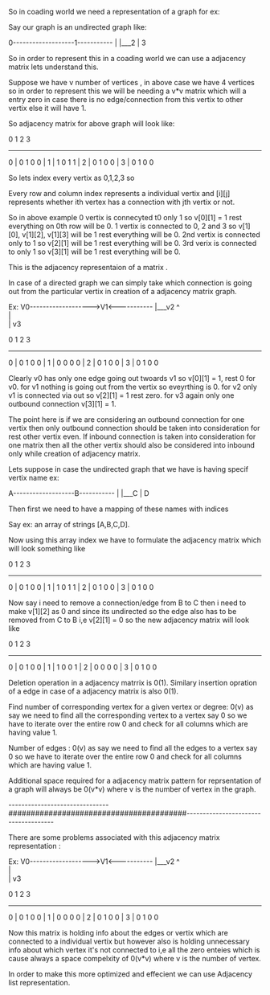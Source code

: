 So in coading world we need a representation of a graph for ex:


Say our graph is an undirected graph like:

  0-------------------1-----------
                      |            |___2
                      |
                      3

So in order to represent this in a coading world we can use a adjacency matrix lets understand this.



Suppose we have v number of vertices , in above case we have 4 vertices so in order to represent this we will be needing
a v*v matrix which will a entry zero in case there is no edge/connection from this vertix to other vertix else it will
have 1.


So adjacency matrix for above graph will look like:

   0   1   2   3
   __________________
0 | 0   1   0   0
  |
1 | 1   0   1   1
  |
2 | 0   1   0   0
  |
3 | 0   1   0   0

So lets index every vertix as 0,1,2,3 so 

Every row and column index represents a individual vertix and [i][j] represents whether ith vertex has a connection with jth vertix or not.

So in above example 0 vertix is connecyted t0 only 1 so v[0][1] = 1 rest everything on 0th row will be 0.
1 vertix is connected to 0, 2 and 3 so v[1][0], v[1][2], v[1][3] will be 1 rest everything will be 0.
2nd vertix is connected only to 1 so v[2][1] will be 1 rest everything will be 0.
3rd verix is connected to only 1 so v[3][1] will be 1 rest everything will be 0.


This is the adjacency representaion of a matrix .


In case of a directed graph we can simply take which connection is going out from the particular vertix in creation of a adjacency matrix graph.

Ex:  V0------------------->V1<-----------
                                         |___v2
                           ^          
                           |            
                           |
                           v3


  0   1   2   3
   __________________
0 | 0  1   0   0
  |
1 | 0   0   0   0
  |
2 | 0   1   0   0
  |
3 | 0   1   0   0

Clearly v0 has only one edge going out twoards v1 so v[0][1] = 1, rest 0 for v0.
for v1 nothing is going out from the vertix so eveyrthing is 0.
for v2 only v1 is connected via out so v[2][1] = 1 rest zero.
for v3 again only one outbound connection v[3][1] = 1.

The point here is if we are considering an outbound connection for one vertix then only outbound connection should be taken into
consideration for rest other vertix even.
If inbound connection is taken into consideration for one matrix then all the other vertix should also be considered into
inbound only while creation of adjacency matrix.


Lets suppose in case the undirected graph that we have is having specif vertix name ex:

A-------------------B-----------
                      |            |___C
                      |
                      D

Then first we need to have a mapping of these names with indices

Say ex:     an array of strings                    [A,B,C,D].

Now using this array index we have to formulate the adjacency matrix which will look something like

  0   1   2   3
   __________________
0 | 0   1   0   0
  |
1 | 1   0   1   1
  |
2 | 0   1   0   0
  |
3 | 0   1   0   0


Now say i need to remove a connection/edge from B to C then i need to make v[1][2] as 0 and since its undirected so 
the edge also has to be removed from C to B i,e v[2][1] = 0 so the new adjacency matrix will look like

 0   1   2   3
   __________________
0 | 0   1   0   0
  |
1 | 1   0   0   1
  |
2 | 0   0   0   0
  |
3 | 0   1   0   0


Deletion operation in a adjacency matrrix is 0(1).
Similary insertion opration of a edge in case of a adjacency matrix is also 0(1).

Find number of corresponding vertex for a given vertex or degree: 0(v) as say we need to find all the corresponding vertex 
to a vertex say 0 so we have to iterate over the entire row 0 and check for all columns which are having value 1.

Number of edges : 0(v) as say we need to find all the edges
to a vertex say 0 so we have to iterate over the entire row 0 and check for all columns which are having value 1.

Additional space required for a adjacency matrix pattern for reprsentation of a graph will always be 0(v*v) where
v is the number of vertex in the graph.


-------------------------------########################################-------------------------------------


There are some problems associated with this adjacency matrix representation :
 
Ex:  V0------------------->V1<-----------
                                         |___v2
                           ^          
                           |            
                           |
                           v3


  0   1   2   3
   __________________
0 | 0  1   0   0
  |
1 | 0   0   0   0
  |
2 | 0   1   0   0
  |
3 | 0   1   0   0


Now this matrix is holding info about the edges or vertix which are connected to a individual vertix but however also 
is holding unnecessary info about which vertex it's not connected to i,e all the zero enteies which is cause always a space
compelxity of 0(v*v) where v is the number of vertex.

In order to make this more optimized and effecient we can use Adjacency list representation.



